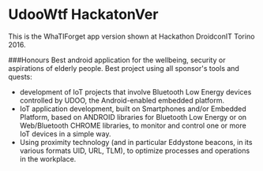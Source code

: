 # UdooWtf HackatonVer
This is the WhaTIForget app version shown at Hackathon DroidconIT Torino 2016.

###Honours
Best android application for the wellbeing, security or aspirations of elderly people.
Best project using all sponsor's tools and quests:
  - development of IoT projects that involve Bluetooth Low Energy devices controlled by UDOO, the Android-enabled embedded platform.
  - IoT application development, built on Smartphones and/or Embedded Platform, based on ANDROID libraries for Bluetooth Low Energy or on Web/Bluetooth CHROME libraries, to monitor and control one or more IoT devices in a simple way.
  - Using proximity technology (and in particular Eddystone beacons, in its various formats UID, URL, TLM), to optimize processes and operations in the workplace.

